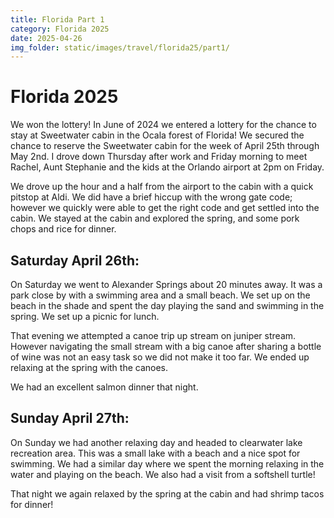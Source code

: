 ```yaml
---
title: Florida Part 1
category: Florida 2025
date: 2025-04-26
img_folder: static/images/travel/florida25/part1/
---
```


# Florida 2025

We won the lottery! In June of 2024 we entered a lottery for the chance to stay at Sweetwater cabin in the Ocala forest of Florida! We secured the chance to reserve the Sweetwater cabin for the week of April 25th through May 2nd. I drove down Thursday after work and Friday morning to meet Rachel, Aunt Stephanie and the kids at the Orlando airport at 2pm on Friday. 

We drove up the hour and a half from the airport to the cabin with a quick pitstop at Aldi. We did have a brief hiccup with the wrong gate code; however we quickly were able to get the right code and get settled into the cabin. We stayed at the cabin and explored the spring, and some pork chops and rice for dinner.

## Saturday April 26th:

On Saturday we went to Alexander Springs about 20 minutes away. It was a park close by with a swimming area and a small beach. We set up on the beach in the shade and spent the day playing the sand and swimming in the spring. We set up a picnic for lunch. 

That evening we attempted a canoe trip up stream on juniper stream. However navigating the small stream with a big canoe after sharing a bottle of wine was not an easy task so we did not make it too far. We ended up relaxing at the spring with the canoes. 

We had an excellent salmon dinner that night.

## Sunday April 27th:

On Sunday we had another relaxing day and headed to clearwater lake recreation area. This was a small lake with a beach and a nice spot for swimming. We had a similar day where we spent the morning relaxing in the water and playing on the beach. We also had a visit from a softshell turtle!

That night we again relaxed by the spring at the cabin and had shrimp tacos for dinner!

